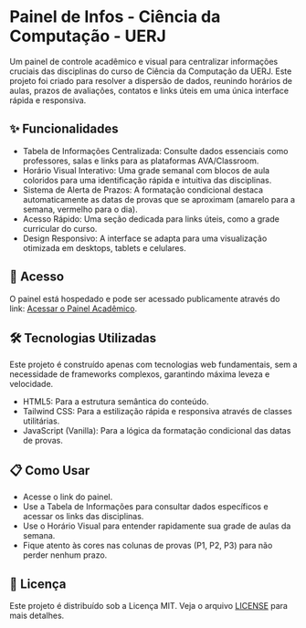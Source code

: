# Painel de Infos - Ciência da Computação - UERJ
Um painel de controle acadêmico e visual para centralizar informações cruciais das disciplinas do curso de Ciência da Computação da UERJ. Este projeto foi criado para resolver a dispersão de dados, reunindo horários de aulas, prazos de avaliações, contatos e links úteis em uma única interface rápida e responsiva.

## ✨ Funcionalidades
* Tabela de Informações Centralizada: Consulte dados essenciais como professores, salas e links para as plataformas AVA/Classroom.
* Horário Visual Interativo: Uma grade semanal com blocos de aula coloridos para uma identificação rápida e intuitiva das disciplinas.
* Sistema de Alerta de Prazos: A formatação condicional destaca automaticamente as datas de provas que se aproximam (amarelo para a semana, vermelho para o dia).
* Acesso Rápido: Uma seção dedicada para links úteis, como a grade curricular do curso.
* Design Responsivo: A interface se adapta para uma visualização otimizada em desktops, tablets e celulares.

## 🚀 Acesso
O painel está hospedado e pode ser acessado publicamente através do link: [Acessar o Painel Acadêmico](https://www.google.com/search?q=https://guilherme-ccomp.github.io/Painel-de-Infos-de-CCOMP/).

## 🛠️ Tecnologias Utilizadas
Este projeto é construído apenas com tecnologias web fundamentais, sem a necessidade de frameworks complexos, garantindo máxima leveza e velocidade.
* HTML5: Para a estrutura semântica do conteúdo.
* Tailwind CSS: Para a estilização rápida e responsiva através de classes utilitárias.
* JavaScript (Vanilla): Para a lógica da formatação condicional das datas de provas.

## 📋 Como Usar
* Acesse o link do painel.
* Use a Tabela de Informações para consultar dados específicos e acessar os links das disciplinas.
* Use o Horário Visual para entender rapidamente sua grade de aulas da semana.
* Fique atento às cores nas colunas de provas (P1, P2, P3) para não perder nenhum prazo.

## 📄 Licença
Este projeto é distribuído sob a Licença MIT. Veja o arquivo [LICENSE](https://www.google.com/search?q=LICENSE) para mais detalhes.
